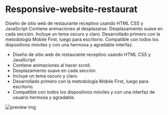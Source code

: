 # Responsive-website-restaurat
Diseño de sitio web de restaurante receptivo usando HTML CSS y JavaScript Contiene animaciones al desplazarse. Desplazamiento suave en cada sección. Incluye un tema oscuro y claro. Desarrollado primero con la metodología Mobile First, luego para escritorio. Compatible con todos los dispositivos móviles y con una hermosa y agradable interfaz.

- Diseño de sitio web de restaurante receptivo usando HTML CSS y JavaScript
- Contiene animaciones al hacer scroll.
- Desplazamiento suave en cada sección.
- Incluye un tema oscuro y claro.
- Desarrollado primero con la metodología Mobile First, luego para escritorio.
- Compatible con todos los dispositivos móviles y con una interfaz de usuario hermosa y agradable.

![preview img](/preview.png)
